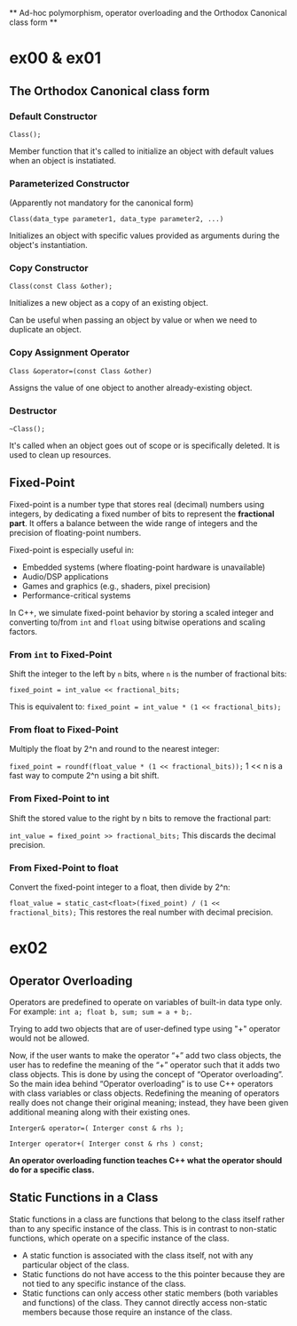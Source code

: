 ** Ad-hoc polymorphism, operator overloading
and the Orthodox Canonical class form ** 

# ex00 & ex01
## The Orthodox Canonical class form
### Default Constructor
`Class();`

Member function that it's called to initialize an object with default values when an object is instatiated.
### Parameterized Constructor
(Apparently not mandatory for the canonical form)

`Class(data_type parameter1, data_type parameter2, ...)`

Initializes an object with specific values provided as arguments during the object's instantiation.
### Copy Constructor
`Class(const Class &other);`

Initializes a new object as a copy of an existing object.

Can be useful when passing an object by value or when we need to duplicate an object.
### Copy Assignment Operator
`Class &operator=(const Class &other)`

Assigns the value of one object to another already-existing object.
### Destructor
`~Class();`

It's called when an object goes out of scope or is specifically deleted.
It is used to clean up resources.


## Fixed-Point
Fixed-point is a number type that stores real (decimal) numbers using integers, by dedicating a fixed number of bits to represent the **fractional part**. It offers a balance between the wide range of integers and the precision of floating-point numbers.

Fixed-point is especially useful in:
- Embedded systems (where floating-point hardware is unavailable)
- Audio/DSP applications
- Games and graphics (e.g., shaders, pixel precision)
- Performance-critical systems

In C++, we simulate fixed-point behavior by storing a scaled integer and converting to/from `int` and `float` using bitwise operations and scaling factors.

### From `int` to Fixed-Point

Shift the integer to the left by `n` bits, where `n` is the number of fractional bits:

` fixed_point = int_value << fractional_bits; `
 
This is equivalent to:
` fixed_point = int_value * (1 << fractional_bits); `

### From float to Fixed-Point
Multiply the float by 2^n and round to the nearest integer:

`fixed_point = roundf(float_value * (1 << fractional_bits));` 1 << n is a fast way to compute 2^n using a bit shift.

### From Fixed-Point to int
Shift the stored value to the right by n bits to remove the fractional part:

`int_value = fixed_point >> fractional_bits;` This discards the decimal precision.

### From Fixed-Point to float
Convert the fixed-point integer to a float, then divide by 2^n:

`float_value = static_cast<float>(fixed_point) / (1 << fractional_bits);` This restores the real number with decimal precision.

# ex02
## Operator Overloading
Operators are predefined to operate on variables of built-in data type only. For example: ` int a; float b, sum; sum = a + b; `.

Trying to add two objects that are of user-defined type using "+" operator would not be allowed.

Now, if the user wants to make the operator “+” add two class objects, the user has to redefine the meaning of the “+” operator such that it adds two class objects. This is done by using the concept of “Operator overloading”. So the main idea behind “Operator overloading” is to use C++ operators with class variables or class objects. Redefining the meaning of operators really does not change their original meaning; instead, they have been given additional meaning along with their existing ones.

` Interger& operator=( Interger const & rhs ); `

` Interger operator+( Interger const & rhs ) const; `

**An operator overloading function teaches C++ what the operator should do for a specific class.**

## Static Functions in a Class
Static functions in a class are functions that belong to the class itself rather than to any specific instance of the class. This is in contrast to non-static functions, which operate on a specific instance of the class.
- A static function is associated with the class itself, not with any particular object of the class.
- Static functions do not have access to the this pointer because they are not tied to any specific instance of the class.
- Static functions can only access other static members (both variables and functions) of the class. They cannot directly access non-static members because those require an instance of the class.
